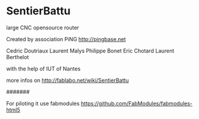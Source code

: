 # SentierBattu
large CNC opensource router

Created by association PiNG 
http://pingbase.net

Cedric Doutriaux
Laurent Malys
Philippe Bonet
Eric Chotard
Laurent Berthelot

with the help of
IUT of Nantes

more infos on
http://fablabo.net/wiki/SentierBattu


#######

For piloting it use fabmodules
https://github.com/FabModules/fabmodules-html5
